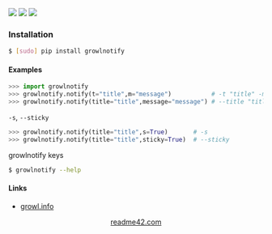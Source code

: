 <!--
https://readme42.com
-->


[![](https://img.shields.io/pypi/v/growlnotify.svg?maxAge=3600)](https://pypi.org/project/growlnotify/)
[![](https://img.shields.io/badge/License-Unlicense-blue.svg?longCache=True)](https://unlicense.org/)
[![](https://github.com/andrewp-as-is/growlnotify.py/workflows/tests42/badge.svg)](https://github.com/andrewp-as-is/growlnotify.py/actions)

### Installation
```bash
$ [sudo] pip install growlnotify
```

#### Examples
```python
>>> import growlnotify
>>> growlnotify.notify(t="title",m="message")           # -t "title" -m "message"
>>> growlnotify.notify(title="title",message="message") # --title "title" --message "message"
```

`-s`, `--sticky`
```python
>>> growlnotify.notify(title="title",s=True)       # -s
>>> growlnotify.notify(title="title",sticky=True)  # --sticky
```

growlnotify keys
```bash
$ growlnotify --help
```

#### Links
+   [growl.info](http://growl.info/)

<p align="center">
    <a href="https://readme42.com/">readme42.com</a>
</p>